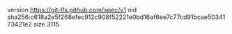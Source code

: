 version https://git-lfs.github.com/spec/v1
oid sha256:c618a2e5f268efec912c908f52221e0bd16af6ee7c77cd91bcae5034173421e2
size 3115
